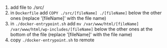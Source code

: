 1. add file to ./src/
2. in ```Dockerfile``` add ```COPY ./src/[fileName] ./[fileName]``` below the other ones (replace '[fileName]' with the file name)
3. in ```./docker-entrypoint.sh``` add ```mv /var/www/html/[fileName] /var/www/html/wp-includes/[fileName]``` 
   below the other ones at the bottom of the file (replace '[fileName]' with the file name)
4. copy ```./docker-entrypoint.sh``` to remote